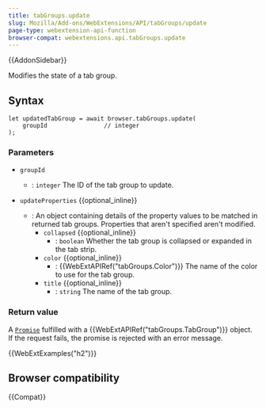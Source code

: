 ```yaml
---
title: tabGroups.update
slug: Mozilla/Add-ons/WebExtensions/API/tabGroups/update
page-type: webextension-api-function
browser-compat: webextensions.api.tabGroups.update
---
```


{{AddonSidebar}}

Modifies the state of a tab group.

## Syntax

```js-nolint
let updatedTabGroup = await browser.tabGroups.update(
    groupId                // integer
);
```

### Parameters

- `groupId`

  - : `integer` The ID of the tab group to update.

- `updateProperties` {{optional_inline}}
  - : An object containing details of the property values to be matched in returned tab groups. Properties that aren't specified aren't modified.
    - `collapsed` {{optional_inline}}
      - : `boolean` Whether the tab group is collapsed or expanded in the tab strip.
    - `color` {{optional_inline}}
      - : {{WebExtAPIRef("tabGroups.Color")}} The name of the color to use for the tab group.
    - `title` {{optional_inline}}
      - : `string` The name of the tab group.

### Return value

A [`Promise`](/en-US/docs/Web/JavaScript/Reference/Global_Objects/Promise) fulfilled with a {{WebExtAPIRef("tabGroups.TabGroup")}} object. If the request fails, the promise is rejected with an error message.

{{WebExtExamples("h2")}}

## Browser compatibility

{{Compat}}
